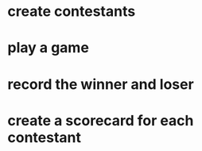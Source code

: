 
# create contestants

# play a game

# record the winner and loser

# create a scorecard for each contestant
